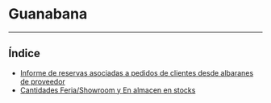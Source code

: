 # Guanabana
----------------------

## Índice

  * [Informe de reservas asociadas a pedidos de clientes desde albaranes de proveedor](./areafacturacion/facturacion/facturasprov/informe_reservas/index.md)
  * [Cantidades Feria/Showroom y En almacen en stocks ](./areafacturacion/almacen/stocks/cantidadferia/index.md)
  
